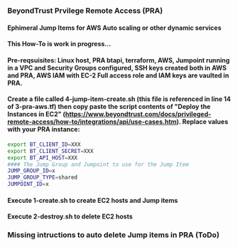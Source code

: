 ### BeyondTrust Prvilege Remote Access (PRA)
#### Ephimeral Jump Items for AWS Auto scaling or other dynamic services
#### This How-To is work in progress...

#### Pre-reqsuisites: Linux host, PRA btapi, terraform, AWS, Jumpoint running in a VPC and Security Groups configured, SSH keys created both in AWS and PRA, AWS IAM with EC-2 Full access role and IAM keys are vaulted in PRA.
#### Create a file called 4-jump-item-create.sh (this file is referenced in line 14 of 3-pra-aws.tf) then copy paste the script contents of "Deploy the Instances in EC2" (https://www.beyondtrust.com/docs/privileged-remote-access/how-to/integrations/api/use-cases.htm). Replace values with your PRA instance:
```sh
export BT_CLIENT_ID=XXX
export BT_CLIENT_SECRET=XXX
export BT_API_HOST=XXX
#### The Jump Group and Jumpoint to use for the Jump Item
JUMP_GROUP_ID=x
JUMP_GROUP_TYPE=shared
JUMPOINT_ID=x
```

#### Execute 1-create.sh to create EC2 hosts and Jump items
#### Execute 2-destroy.sh to delete EC2 hosts

### Missing intructions to auto delete Jump items in PRA  (ToDo)
